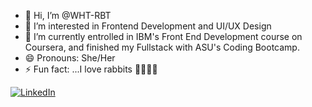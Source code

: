 - 👋 Hi, I’m @WHT-RBT
- 👀 I’m interested in Frontend Development and UI/UX Design
- 🌱 I’m currently entrolled in IBM's Front End Development course on Coursera, and finished my Fullstack with ASU's Coding Bootcamp.
- 😄 Pronouns: She/Her
- ⚡ Fun fact: ...I love rabbits 🥰🐇🐇🐇

[![LinkedIn](https://img.shields.io/badge/LinkedIn-0077B5?style=for-the-badge&logo=linkedin&logoColor=white)](https://www.linkedin.com/in/lavinacastillo/)
